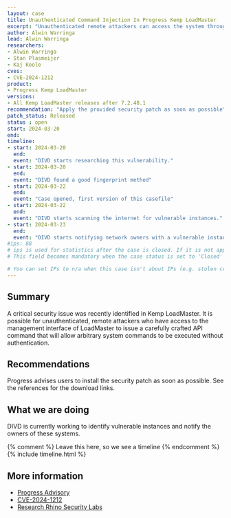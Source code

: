 ```yaml
---
layout: case
title: Unauthenticated Command Injection In Progress Kemp LoadMaster
excerpt: "Unauthenticated remote attackers can access the system through the LoadMaster management interface, enabling arbitrary system command execution."
author: Alwin Warringa
lead: Alwin Warringa
researchers:
- Alwin Warringa
- Stan Plasmeijer
- Kaj Koole
cves:
- CVE-2024-1212
product: 
- Progress Kemp LoadMaster
versions: 
- All Kemp LoadMaster releases after 7.2.48.1
recommendation: "Apply the provided security patch as soon as possible"
patch_status: Released
status : open
start: 2024-03-20
end: 
timeline:
- start: 2024-03-20
  end:
  event: "DIVD starts researching this vulnerability."
- start: 2024-03-20
  end:
  event: "DIVD found a good fingerprint method"
- start: 2024-03-22
  end:
  event: "Case opened, first version of this casefile"
- start: 2024-03-22
  end:
  event: "DIVD starts scanning the internet for vulnerable instances."
- start: 2024-03-23
  end:
  event: "DIVD starts notifying network owners with a vulnerable instance in their network."
#ips: 88
# ips is used for statistics after the case is closed. If it is not applicable, you can set IPs to n/a (e.g. stolen credentials)
# This field becomes mandatory when the case status is set to 'Closed'

# You can set IPs to n/a when this case isn't about IPs (e.g. stolen credentials)
---
```

## Summary

A critical security issue was recently identified in Kemp LoadMaster. It is possible for unauthenticated, remote attackers who have access to the management interface of LoadMaster to issue a carefully crafted API command that will allow arbitrary system commands to be executed without authentication.

## Recommendations

Progress advises users to install the security patch as soon as possible. See the references for the download links. 

## What we are doing

DIVD is currently working to identify vulnerable instances and notify the owners of these systems. 

{% comment %}  Leave this here, so we see a timeline {% endcomment %}
{% include timeline.html %}

## More information
* [Progress Advisory](https://support.kemptechnologies.com/hc/en-us/articles/23878931058445-LoadMaster-Security-Vulnerability-CVE-2024-1212)
* [CVE-2024-1212](https://nvd.nist.gov/vuln/detail/CVE-2024-1212)
* [Research Rhino Security Labs](https://rhinosecuritylabs.com/research/cve-2024-1212unauthenticated-command-injection-in-progress-kemp-loadmaster/)
